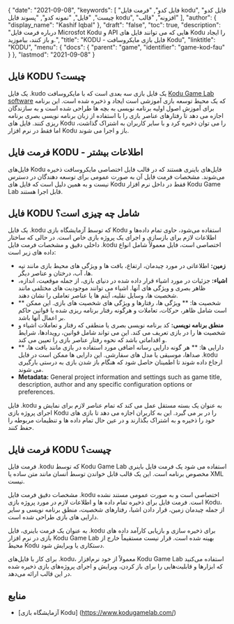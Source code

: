 {
  "date": "2021-09-08",
  "keywords": [
"فایل کدو",
"فرمت فایل kodu",
"فایل کدو چیست",
"فایل",
"نمونه کدو",
"پسوند فایل kodu",
"افزونه",
"قالب"
],
  "author": {
    "display_name": "Kashif Iqbal"
},
  "draft": "false",
  "toc": true,
  "description": "درباره فرمت فایل Microsfot Kodu و API هایی که می توانند فایل های Kodu را ایجاد و باز کنند، بیاموزید.",
  "title": "KODU - فایل بازی مایکروسافت Kodu",
  "linktitle": "KODU",
  "menu": {
    "docs": {
      "parent": "game",
      "identifier": "game-kod-fau"
}
},
  "lastmod": "2021-09-08"
}

## فایل KODU چیست؟

یک فایل .kudo یک فایل بازی سه بعدی است که با مایکروسافت [Kodu Game Lab software](https://www.kodugamelab.com/) که یک محیط توسعه بازی آموزشی است ایجاد و ذخیره شده است. این برنامه برای آموزش اصول اولیه برنامه نویسی به بچه ها طراحی شده است و به سازندگان اجازه می دهد تا رفتارهای عناصر بازی را با استفاده از زبان برنامه نویسی بصری برنامه ریزی کنند. فایل های Kodu را می توان ذخیره کرد و با سایر کاربران به اشتراک گذاشت، اما فقط در نرم افزار Kodu باز و اجرا می شوند.

## فرمت فایل KODU - اطلاعات بیشتر

فایل‌های Kodu فایل‌های باینری هستند که در قالب فایل اختصاصی مایکروسافت ذخیره می‌شوند. مشخصات فرمت فایل آن به صورت عمومی برای توسعه دهندگان در دسترس نیست و به همین دلیل است که فایل های Kodu فقط در داخل نرم افزار Kodu Game Lab قابل اجرا هستند.

## فایل KODU شامل چه چیزی است؟

یک فایل .kodu که توسط آزمایشگاه بازی Kodu استفاده می‌شود، حاوی تمام داده‌ها و اطلاعات لازم برای بازسازی و اجرای یک پروژه بازی خاص است. در حالی که ساختار داخلی دقیق و مشخصات فرمت فایل .kodu اختصاصی است، فایل معمولاً شامل انواع داده های زیر است:

- **زمین:** اطلاعاتی در مورد چیدمان، ارتفاع، بافت ها و ویژگی های محیط بازی مانند تپه ها، آب، درختان و عناصر دیگر.
- **اشیاء:** جزئیات در مورد اشیاء قرار داده شده در دنیای بازی، از جمله موقعیت، اندازه، ظاهر بصری و ویژگی های آنها. اشیاء می توانند موجودیت های مختلفی مانند شخصیت ها، وسایل نقلیه، آیتم ها یا عناصر تعاملی را نشان دهند.
- ** شخصیت ها: ** ویژگی ها، رفتارها و ویژگی های شخصیت های بازی. این ممکن است شامل ظاهر، حرکات، تعاملات و هرگونه رفتار برنامه ریزی شده یا قوانین حاکم بر اعمال آنها باشد.
- **منطق برنامه نویسی:** کد برنامه نویسی بصری یا منطقی که رفتار و تعاملات اشیاء و شخصیت ها را در بازی تعریف می کند. این می تواند شامل قوانین، رویدادها، شرایط و اقداماتی باشد که نحوه رفتار عناصر بازی را تعیین می کند.
- ** دارایی ها: ** هر گونه دارایی رسانه اضافی مورد استفاده در بازی مانند بافت ها، صداها، موسیقی یا مدل های سفارشی. این دارایی ها ممکن است در فایل .kodu ارجاع داده شوند تا اطمینان حاصل شود که هنگام باز شدن بازی به درستی بارگیری می شوند.
- **Metadata:** General project information and settings such as game title, description, author and any specific configuration options or preferences.

فایل .kodu به عنوان یک بسته مستقل عمل می کند که تمام عناصر لازم برای نمایش و اجرای پروژه بازی Kodu را در بر می گیرد. این به کاربران اجازه می دهد تا بازی های خود را ذخیره و به اشتراک بگذارند و در عین حال تمام داده ها و تنظیمات مربوطه را حفظ کنند.

## فرمت فایل KODU چیست؟

فرمت فایل .kodu که توسط Kodu Game Lab استفاده می شود یک فرمت فایل باینری مخصوص برنامه است. این یک قالب قابل خواندن توسط انسان مانند متن ساده یا XML نیست.

مشخصات دقیق فرمت فایل .kodu اختصاصی است و به صورت عمومی مستند نشده است. فرمت فایل برای ذخیره تمام داده ها و اطلاعات لازم در مورد پروژه بازی Kodu، از جمله چیدمان زمین، قرار دادن اشیا، رفتارهای شخصیت، منطق برنامه نویسی و سایر دارایی های بازی طراحی شده است.

به عنوان یک فرمت باینری، فایل .kodu برای ذخیره سازی و بازیابی کارآمد داده های بازی در نرم افزار Kodu Game Lab بهینه شده است. قرار نیست مستقیماً خارج از محیط Kodu دستکاری یا ویرایش شود.

برای کار با فایل‌های .kodu، معمولاً از خود نرم‌افزار Kodu Game Lab استفاده می‌کنید که ابزارها و قابلیت‌هایی را برای باز کردن، ویرایش و اجرای پروژه‌های بازی ذخیره شده در این قالب ارائه می‌دهد.

## منابع

* [آزمایشگاه بازی Kodu] (https://www.kodugamelab.com/)


